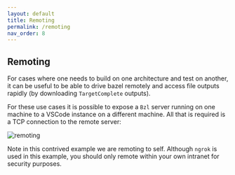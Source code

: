 ```yaml
---
layout: default
title: Remoting
permalink: /remoting
nav_order: 8
---
```


## Remoting

<p></p>

For cases where one needs to build on one architecture and test on another, it
can be useful to be able to drive bazel remotely and access file outputs
rapidly (by downloading `TargetComplete` outputs).

For these use cases it is possible to expose a `Bzl` server running on one
machine to a VSCode instance on a different machine.  All that is required is a
TCP connection to the remote server:

![remoting](https://user-images.githubusercontent.com/50580/95298134-d46c7300-0838-11eb-8582-1cb1f5c33859.gif)

Note in this contrived example we are remoting to self.  Although `ngrok` is
used in this example, you should only remote within your own intranet for
security purposes.